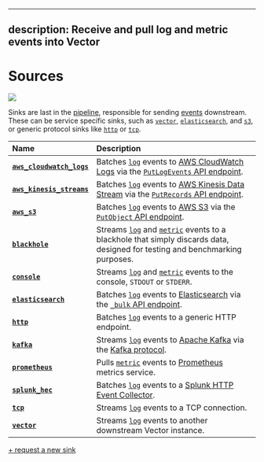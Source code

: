 <!--
     THIS FILE IS AUTOOGENERATED!

     To make changes please edit the template located at:

     scripts/generate/templates/docs/usage/configuration/sinks/README.md.erb
-->

---
description: Receive and pull log and metric events into Vector
---

# Sources

![][images.sinks]

Sinks are last in the [pipeline][docs.pipelines], responsible for sending
[events][docs.event] downstream. These can be service specific sinks, such as
[`vector`][docs.vector_sink], [`elasticsearch`][docs.elasticsearch_sink], and
[`s3`][docs.aws_s3_sink], or generic protocol sinks like
[`http`][docs.http_sink] or [`tcp`][docs.tcp_sink].

| Name  | Description |
|:------|:------------|
| [**`aws_cloudwatch_logs`**][docs.aws_cloudwatch_logs_sink] | Batches [`log`][docs.log_event] events to [AWS CloudWatch Logs][url.aws_cw_logs] via the [`PutLogEvents` API endpoint](https://docs.aws.amazon.com/AmazonCloudWatchLogs/latest/APIReference/API_PutLogEvents.html). |
| [**`aws_kinesis_streams`**][docs.aws_kinesis_streams_sink] | Batches [`log`][docs.log_event] events to [AWS Kinesis Data Stream][url.aws_kinesis_data_streams] via the [`PutRecords` API endpoint](https://docs.aws.amazon.com/kinesis/latest/APIReference/API_PutRecords.html). |
| [**`aws_s3`**][docs.aws_s3_sink] | Batches [`log`][docs.log_event] events to [AWS S3][url.aws_s3] via the [`PutObject` API endpoint](https://docs.aws.amazon.com/AmazonS3/latest/API/RESTObjectPUT.html). |
| [**`blackhole`**][docs.blackhole_sink] | Streams [`log`][docs.log_event] and [`metric`][docs.metric_event] events to a blackhole that simply discards data, designed for testing and benchmarking purposes. |
| [**`console`**][docs.console_sink] | Streams [`log`][docs.log_event] and [`metric`][docs.metric_event] events to the console, `STDOUT` or `STDERR`. |
| [**`elasticsearch`**][docs.elasticsearch_sink] | Batches [`log`][docs.log_event] events to [Elasticsearch][url.elasticsearch] via the [`_bulk` API endpoint](https://www.elastic.co/guide/en/elasticsearch/reference/current/docs-bulk.html). |
| [**`http`**][docs.http_sink] | Batches [`log`][docs.log_event] events to a generic HTTP endpoint. |
| [**`kafka`**][docs.kafka_sink] | Streams [`log`][docs.log_event] events to [Apache Kafka][url.kafka] via the [Kafka protocol][url.kafka_protocol]. |
| [**`prometheus`**][docs.prometheus_sink] | Pulls [`metric`][docs.metric_event] events to [Prometheus][url.prometheus] metrics service. |
| [**`splunk_hec`**][docs.splunk_hec_sink] | Batches [`log`][docs.log_event] events to a [Splunk HTTP Event Collector][url.splunk_hec]. |
| [**`tcp`**][docs.tcp_sink] | Streams [`log`][docs.log_event] events to a TCP connection. |
| [**`vector`**][docs.vector_sink] | Streams [`log`][docs.log_event] events to another downstream Vector instance. |

[+ request a new sink][url.new_sink]


[docs.aws_cloudwatch_logs_sink]: ../../../usage/configuration/sinks/aws_cloudwatch_logs.md
[docs.aws_kinesis_streams_sink]: ../../../usage/configuration/sinks/aws_kinesis_streams.md
[docs.aws_s3_sink]: ../../../usage/configuration/sinks/aws_s3.md
[docs.blackhole_sink]: ../../../usage/configuration/sinks/blackhole.md
[docs.console_sink]: ../../../usage/configuration/sinks/console.md
[docs.elasticsearch_sink]: ../../../usage/configuration/sinks/elasticsearch.md
[docs.event]: ../../../about/data-model.md#event
[docs.http_sink]: ../../../usage/configuration/sinks/http.md
[docs.kafka_sink]: ../../../usage/configuration/sinks/kafka.md
[docs.log_event]: ../../../about/data-model.md#log
[docs.metric_event]: ../../../about/data-model.md#metric
[docs.pipelines]: ../../../usage/configuration/README.md#composition
[docs.prometheus_sink]: ../../../usage/configuration/sinks/prometheus.md
[docs.splunk_hec_sink]: ../../../usage/configuration/sinks/splunk_hec.md
[docs.tcp_sink]: ../../../usage/configuration/sinks/tcp.md
[docs.vector_sink]: ../../../usage/configuration/sinks/vector.md
[images.sinks]: ../../../assets/sinks.svg
[url.aws_cw_logs]: https://docs.aws.amazon.com/AmazonCloudWatch/latest/logs/WhatIsCloudWatchLogs.html
[url.aws_kinesis_data_streams]: https://aws.amazon.com/kinesis/data-streams/
[url.aws_s3]: https://aws.amazon.com/s3/
[url.elasticsearch]: https://www.elastic.co/products/elasticsearch
[url.kafka]: https://kafka.apache.org/
[url.kafka_protocol]: https://kafka.apache.org/protocol
[url.new_sink]: https://github.com/timberio/vector/issues/new?labels=Type%3A+New+Feature
[url.prometheus]: https://prometheus.io/
[url.splunk_hec]: http://dev.splunk.com/view/event-collector/SP-CAAAE6M
